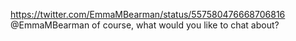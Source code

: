 https://twitter.com/EmmaMBearman/status/557580476668706816 @EmmaMBearman of course, what would you like to chat about?